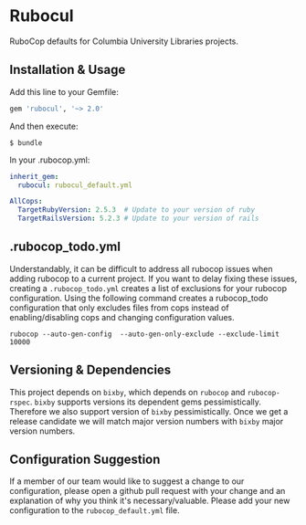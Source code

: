 # Rubocul

RuboCop defaults for Columbia University Libraries projects.

## Installation & Usage

Add this line to your Gemfile:

```ruby
gem 'rubocul', '~> 2.0'
```

And then execute:

    $ bundle

In your .rubocop.yml:

```yml
inherit_gem:
  rubocul: rubocul_default.yml

AllCops:
  TargetRubyVersion: 2.5.3  # Update to your version of ruby
  TargetRailsVersion: 5.2.3 # Update to your version of rails
```

## .rubocop_todo.yml
Understandably, it can be difficult to address all rubocop issues when adding rubocop to a current project. If you want to delay fixing these issues, creating a `.rubocop_todo.yml` creates a list of exclusions for your rubocop configuration. Using the following command creates a rubocop_todo configuration that only excludes files from cops instead of enabling/disabling cops and changing configuration values.

```
rubocop --auto-gen-config  --auto-gen-only-exclude --exclude-limit 10000
```
## Versioning & Dependencies

This project depends on `bixby`, which depends on `rubocop` and `rubocop-rspec`. `bixby` supports versions its dependent gems pessimistically. Therefore we also support version of `bixby` pessimistically. Once we get a release candidate we will match major version numbers with `bixby` major version numbers.

## Configuration Suggestion

If a member of our team would like to suggest a change to our configuration, please open a github pull request with your change and an explanation of why you think it's necessary/valuable. Please add your new configuration to the `rubocop_default.yml` file.
